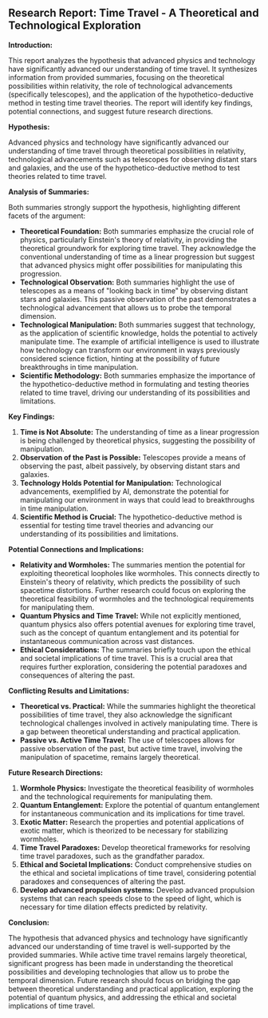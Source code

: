 ## Research Report: Time Travel - A Theoretical and Technological Exploration

**Introduction:**

This report analyzes the hypothesis that advanced physics and technology have significantly advanced our understanding of time travel. It synthesizes information from provided summaries, focusing on the theoretical possibilities within relativity, the role of technological advancements (specifically telescopes), and the application of the hypothetico-deductive method in testing time travel theories. The report will identify key findings, potential connections, and suggest future research directions.

**Hypothesis:**

Advanced physics and technology have significantly advanced our understanding of time travel through theoretical possibilities in relativity, technological advancements such as telescopes for observing distant stars and galaxies, and the use of the hypothetico-deductive method to test theories related to time travel.

**Analysis of Summaries:**

Both summaries strongly support the hypothesis, highlighting different facets of the argument:

*   **Theoretical Foundation:** Both summaries emphasize the crucial role of physics, particularly Einstein's theory of relativity, in providing the theoretical groundwork for exploring time travel. They acknowledge the conventional understanding of time as a linear progression but suggest that advanced physics might offer possibilities for manipulating this progression.
*   **Technological Observation:** Both summaries highlight the use of telescopes as a means of "looking back in time" by observing distant stars and galaxies. This passive observation of the past demonstrates a technological advancement that allows us to probe the temporal dimension.
*   **Technological Manipulation:** Both summaries suggest that technology, as the application of scientific knowledge, holds the potential to actively manipulate time. The example of artificial intelligence is used to illustrate how technology can transform our environment in ways previously considered science fiction, hinting at the possibility of future breakthroughs in time manipulation.
*   **Scientific Methodology:** Both summaries emphasize the importance of the hypothetico-deductive method in formulating and testing theories related to time travel, driving our understanding of its possibilities and limitations.

**Key Findings:**

1.  **Time is Not Absolute:** The understanding of time as a linear progression is being challenged by theoretical physics, suggesting the possibility of manipulation.
2.  **Observation of the Past is Possible:** Telescopes provide a means of observing the past, albeit passively, by observing distant stars and galaxies.
3.  **Technology Holds Potential for Manipulation:** Technological advancements, exemplified by AI, demonstrate the potential for manipulating our environment in ways that could lead to breakthroughs in time manipulation.
4.  **Scientific Method is Crucial:** The hypothetico-deductive method is essential for testing time travel theories and advancing our understanding of its possibilities and limitations.

**Potential Connections and Implications:**

*   **Relativity and Wormholes:** The summaries mention the potential for exploiting theoretical loopholes like wormholes. This connects directly to Einstein's theory of relativity, which predicts the possibility of such spacetime distortions. Further research could focus on exploring the theoretical feasibility of wormholes and the technological requirements for manipulating them.
*   **Quantum Physics and Time Travel:** While not explicitly mentioned, quantum physics also offers potential avenues for exploring time travel, such as the concept of quantum entanglement and its potential for instantaneous communication across vast distances.
*   **Ethical Considerations:** The summaries briefly touch upon the ethical and societal implications of time travel. This is a crucial area that requires further exploration, considering the potential paradoxes and consequences of altering the past.

**Conflicting Results and Limitations:**

*   **Theoretical vs. Practical:** While the summaries highlight the theoretical possibilities of time travel, they also acknowledge the significant technological challenges involved in actively manipulating time. There is a gap between theoretical understanding and practical application.
*   **Passive vs. Active Time Travel:** The use of telescopes allows for passive observation of the past, but active time travel, involving the manipulation of spacetime, remains largely theoretical.

**Future Research Directions:**

1.  **Wormhole Physics:** Investigate the theoretical feasibility of wormholes and the technological requirements for manipulating them.
2.  **Quantum Entanglement:** Explore the potential of quantum entanglement for instantaneous communication and its implications for time travel.
3.  **Exotic Matter:** Research the properties and potential applications of exotic matter, which is theorized to be necessary for stabilizing wormholes.
4.  **Time Travel Paradoxes:** Develop theoretical frameworks for resolving time travel paradoxes, such as the grandfather paradox.
5.  **Ethical and Societal Implications:** Conduct comprehensive studies on the ethical and societal implications of time travel, considering potential paradoxes and consequences of altering the past.
6.  **Develop advanced propulsion systems:** Develop advanced propulsion systems that can reach speeds close to the speed of light, which is necessary for time dilation effects predicted by relativity.

**Conclusion:**

The hypothesis that advanced physics and technology have significantly advanced our understanding of time travel is well-supported by the provided summaries. While active time travel remains largely theoretical, significant progress has been made in understanding the theoretical possibilities and developing technologies that allow us to probe the temporal dimension. Future research should focus on bridging the gap between theoretical understanding and practical application, exploring the potential of quantum physics, and addressing the ethical and societal implications of time travel.